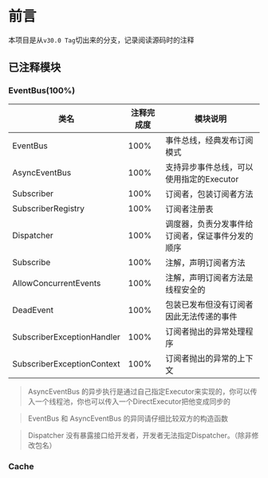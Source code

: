 # 前言

本项目是从`v30.0 Tag`切出来的分支，记录阅读源码时的注释

## 已注释模块

### EventBus(100%)

类名|注释完成度| 模块说明
---|---|---
EventBus| 100%| 事件总线，经典发布订阅模式
AsyncEventBus| 100%| 支持异步事件总线，可以使用指定的Executor
Subscriber| 100%| 订阅者，包装订阅者方法
SubscriberRegistry | 100% | 订阅者注册表
Dispatcher|100%| 调度器，负责分发事件给订阅者，保证事件分发的顺序
Subscribe| 100% | 注解，声明订阅者方法
AllowConcurrentEvents| 100% | 注解，声明订阅者方法是线程安全的
DeadEvent| 100% | 包装已发布但没有订阅者因此无法传递的事件
SubscriberExceptionHandler|100%|订阅者抛出的异常处理程序
SubscriberExceptionContext|100%|订阅者抛出的异常的上下文

> AsyncEventBus 的异步执行是通过自己指定Executor来实现的，你可以传入一个线程池，你也可以传入一个DirectExecutor把他变成同步的

> EventBus 和 AsyncEventBus 的异同请仔细比较双方的构造函数

> Dispatcher 没有暴露接口给开发者，开发者无法指定Dispatcher。（除非修改包名）

### Cache


